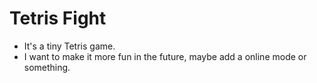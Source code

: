 # Tetris Fight
- It's a tiny Tetris game.
- I want to make it more fun in the future, maybe add a online mode or something.
